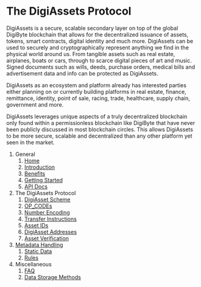 # The DigiAssets Protocol 
DigiAssets is a secure, scalable secondary layer on top of the global DigiByte blockchain that allows for the decentralized issuance of assets, tokens, smart contracts, digital identity and much more. DigiAssets can be used to securely and cryptographically represent anything we find in the physical world around us. From tangible assets such as real estate, airplanes, boats or cars, through to scarce digital pieces of art and music. Signed documents such as wills, deeds, purchase orders, medical bills and advertisement data and info can be protected as DigiAssets.

DigiAssets as an ecosystem and platform already has interested parties either planning on or currently building platforms in real estate, finance, remittance, identity, point of sale, racing, trade, healthcare, supply chain, government and more.

DigiAssets leverages unique aspects of a truly decentralized blockchain only found within a permissionless blockchain like DigiByte that have never been publicly discussed in most blockchain circles. This allows DigiAssets to be more secure, scalable and decentralized than any other platform yet seen in the market.

1. General
    1. [Home](Home)
    1. [Introduction](Introduction)
    1. [Benefits](Benefits)
    1. [Getting Started](Getting%20Started)
    1. [API Docs](API%20Docs)
1. The DigiAssets Protocol
    1. [DigiAsset Scheme](DigiAsset%20Scheme)
    1. [OP_CODEs](OP_CODEs)
    1. [Number Encoding](Number%20Encoding)
    1. [Transfer Instructions](Transfer%20Instructions)
    1. [Asset IDs](Asset%20ID)
    1. [DigiAsset Addresses](DigiAsset%20Addresses)
    1. [Asset Verification](Asset%20Verification)
1. [Metadata Handling](Metadata)
    1. [Static Data](Static%20Data)
    1. [Rules](Rules)
1. Miscellaneous
    1. [FAQ](FAQ)
    1. [Data Storage Methods](Data%20Storage%20Methods)

